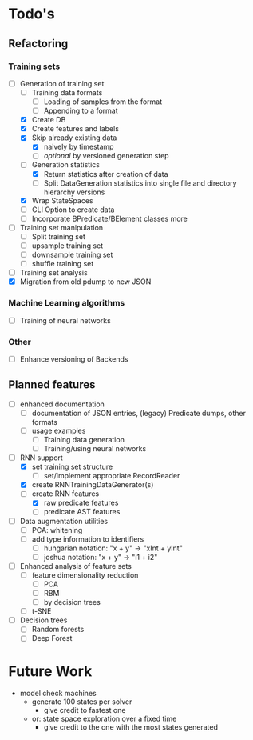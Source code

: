 # Todo's

## Refactoring

### Training sets

- [ ] Generation of training set
  - [ ] Training data formats
    - [ ] Loading of samples from the format
    - [ ] Appending to a format
  - [x] Create DB
  - [x] Create features and labels
  - [x] Skip already existing data
    - [x] naively by timestamp
    - [ ] _optional_ by versioned generation step
  - [ ] Generation statistics
    - [x] Return statistics after creation of data
    - [ ] Split DataGeneration statistics into single file and directory hierarchy versions
  - [x] Wrap StateSpaces
  - [ ] CLI Option to create data
  - [ ] Incorporate BPredicate/BElement classes more
- [ ] Training set manipulation
  - [ ] Split training set
  - [ ] upsample training set
  - [ ] downsample training set
  - [ ] shuffle training set
- [ ] Training set analysis
- [x] Migration from old pdump to new JSON

### Machine Learning algorithms

- [ ] Training of neural networks

### Other

- [ ] Enhance versioning of Backends

## Planned features

- [ ] enhanced documentation
  - [ ] documentation of JSON entries, (legacy) Predicate dumps, other formats
  - [ ] usage examples
    - [ ] Training data generation
    - [ ] Training/using neural networks
- [ ] RNN support
  - [x] set training set structure
    - [ ] set/implement appropriate RecordReader
  - [x] create RNNTrainingDataGenerator(s)
  - [ ] create RNN features
    - [x] raw predicate features
    - [ ] predicate AST features
- [ ] Data augmentation utilities
  - [ ] PCA: whitening
  - [ ] add type information to identifiers
    - [ ] hungarian notation: "x + y" -> "xInt + yInt"
    - [ ] joshua notation: "x + y" -> "i1 + i2"
- [ ] Enhanced analysis of feature sets
  - [ ] feature dimensionality reduction
    - [ ] PCA
    - [ ] RBM
    - [ ] by decision trees
  - [ ] t-SNE
- [ ] Decision trees
  - [ ] Random forests 
  - [ ] Deep Forest

# Future Work

- model check machines
    - generate 100 states per solver
        - give credit to fastest one
    - or: state space exploration over a fixed time
        - give credit to the one with the most states generated
